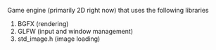 Game engine (primarily 2D right now) that uses the following libraries

1. BGFX (rendering)
2. GLFW (input and window management)
3. std_image.h (image loading)
